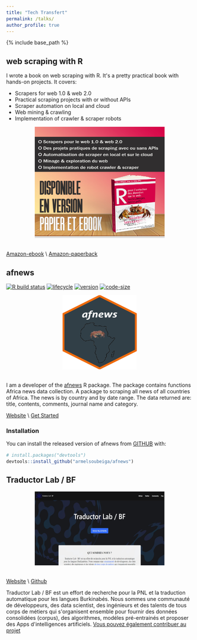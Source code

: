 ```yaml
---
title: "Tech Transfert"
permalink: /talks/
author_profile: true
---
```


{% include base_path %}

## web scraping with R

I wrote a book on web scraping with R. It's a pretty practical book with hands-on projects. It covers:

- Scrapers for web 1.0 & web 2.0
- Practical scraping projects with or without APIs
- Scraper automation on local and cloud
- Web mining & crawling
- Implementation of crawler & scraper robots

<div align="center">

<img src="https://raw.githubusercontent.com/armelsoubeiga/neweb/main/images/techtransfert/ebook.jpg"  style="height:300px; width:350px;" />
</div><br/>

[Amazon-ebook](https://www.amazon.com/dp/B0B6YD45B1) \ [Amazon-paperback](https://www.amazon.com/dp/B0B6YWXVZ7)


## afnews

[![R build status](https://github.com/armelsoubeiga/afnews/workflows/R-CMD-check/badge.svg)](https://github.com/armelsoubeiga/afnews/actions)
[![lifecycle](https://img.shields.io/badge/lifecycle-maturing-blue.svg)](https://www.tidyverse.org/lifecycle/#maturing)
[![version](https://img.shields.io/github/tag/armelsoubeiga/afnews.svg)](https://github.com/armelsoubeiga/afnews/releases)
[![code-size](https://img.shields.io/github/languages/code-size/armelsoubeiga/afnews.svg)](https://github.com/armelsoubeiga/afnews)

<div align="center">
<img src="https://raw.githubusercontent.com/armelsoubeiga/afnews/master/logo.png" style="height:200px; width:200px;" />
</div><br />

I am a developer of the [afnews](https://github.com/armelsoubeiga/afnews) R package. The package contains functions Africa news data collection. A package to scraping all news of all countries of Africa. The news is by country and by date range. The data returned are: title, contents, comments, journal name and category. 

[Website](https://armelsoubeiga.github.io/afnews) \ [Get Started](https://armelsoubeiga.github.io/afnews/get-started.html)

### Installation

You can install the released version of afnews from [GITHUB](https://github.com/armelsoubeiga/afnews/) with:

```r
# install.packages("devtools")
devtools::install_github("armelsoubeiga/afnews")
```


## Traductor Lab / BF

<div align="center">
<img src="https://raw.githubusercontent.com/armelsoubeiga/neweb/main/images/traductor.jpg" style="height:200px; width:350px;" />
</div><br />

[Website](https://traductorlab-bf.github.io/) \ [Github](https://github.com/traductorlab-bf)


Traductor Lab / BF est un effort de recherche pour la PNL et la traduction automatique pour les langues Burkinabés. Nous sommes une communauté de développeurs, des data scientist, des ingénieurs et des talents de tous corps de métiers qui s'organisent ensemble pour fournir des données consolidées (corpus), des algorithmes, modéles pré-entrainés et proposer des Apps d'intelligences artificiels. [Vous pouvez également contribuer au projet](https://traductorlab-bf.github.io/)

